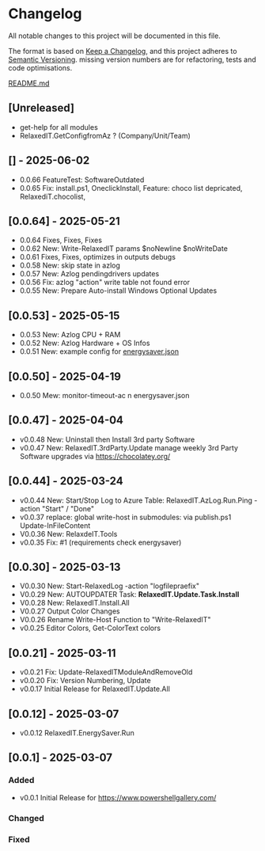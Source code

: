 # Changelog

All notable changes to this project will be documented in this file.

The format is based on [Keep a Changelog](https://keepachangelog.com/en/1.1.0/),
and this project adheres to [Semantic Versioning](https://semver.org/spec/v2.0.0.html).
missing version numbers are for refactoring, tests and code optimisations.

[README.md](README.md)

## [Unreleased]

* get-help for all modules
* RelaxedIT.GetConfigfromAz ? (Company/Unit/Team)

## [] - 2025-06-02

* 0.0.66 FeatureTest: SoftwareOutdated
* 0.0.65 Fix: install.ps1, OneclickInstall, Feature: choco list depricated, RelaxediT.chocolist,

## [0.0.64] - 2025-05-21

* 0.0.64 Fixes, Fixes, Fixes 
* 0.0.62 New: Write-RelaxedIT params $noNewline $noWriteDate
* 0.0.61 Fixes, Fixes, optimizes in outputs debugs
* 0.0.58 New: skip state in azlog
* 0.0.57 New: Azlog pendingdrivers updates
* 0.0.56 Fix: azlog "action" write table not found error
* 0.0.55 New: Prepare Auto-install Windows Optional Updates

## [0.0.53] - 2025-05-15

* 0.0.53 New: Azlog CPU + RAM
* 0.0.52 New: Azlog Hardware + OS Infos
* 0.0.51 New: example config for [energysaver.json](config/energysaver.json)

## [0.0.50] - 2025-04-19

* 0.0.50 Mew: monitor-timeout-ac  n energysaver.json

## [0.0.47] - 2025-04-04

* v0.0.48 New: Uninstall then Install 3rd party Software
* v0.0.47 New: RelaxedIT.3rdParty.Update manage weekly 3rd Party Software upgrades via https://chocolatey.org/

## [0.0.44] - 2025-03-24

* v0.0.44 New: Start/Stop Log to Azure Table: RelaxedIT.AzLog.Run.Ping -action "Start" / "Done"
* v0.0.37 replace: global write-host in submodules: via publish.ps1 Update-InFileContent
* V0.0.36 New: RelaxdeIT.Tools
* v0.0.35 Fix: #1 (requirements check energysaver)

## [0.0.30] - 2025-03-13

- V0.0.30 New: Start-RelaxedLog -action "logfilepraefix"
- V0.0.29 New: AUTOUPDATER Task: **RelaxedIT.Update.Task.Install**
- V0.0.28 New: RelaxedIT.Install.All
- V0.0.27 Output Color Changes
- V0.0.26 Rename Write-Host Function to "Write-RelaxedIT"
- v0.0.25 Editor Colors, Get-ColorText colors

## [0.0.21] - 2025-03-11

- v0.0.21 Fix: Update-RelaxedITModuleAndRemoveOld
- v0.0.20 Fix: Version Numbering, Update
- v0.0.17 Initial Release for RelaxedIT.Update.All

## [0.0.12] - 2025-03-07

- v0.0.12 RelaxedIT.EnergySaver.Run

## [0.0.1] - 2025-03-07

### Added

- v0.0.1 Initial Release for https://www.powershellgallery.com/

### Changed

### Fixed

